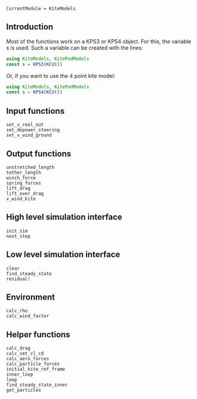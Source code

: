 ```@meta
CurrentModule = KiteModels
```
## Introduction
Most of the functions work on a KPS3 or KPS4 object. For this, the variable s is used.
Such a variable can be created with the lines:
```julia
using KiteModels, KitePodModels
const s = KPS3(KCU())
```
Or, if you want to use the 4 point kite model:
```julia
using KiteModels, KitePodModels
const s = KPS4(KCU())
```

## Input functions
```@docs
set_v_reel_out
set_depower_steering
set_v_wind_ground
```

## Output functions
```@docs
unstretched_length
tether_length
winch_force
spring_forces
lift_drag
lift_over_drag
v_wind_kite
```

## High level simulation interface
```@docs
init_sim
next_step
```

## Low level simulation interface
```@docs
clear
find_steady_state
residual!
```

## Environment
```@docs
calc_rho
calc_wind_factor
```

## Helper functions
```@docs
calc_drag
calc_set_cl_cd
calc_aero_forces
calc_particle_forces
initial_kite_ref_frame
inner_loop
loop
find_steady_state_inner
get_particles
```
